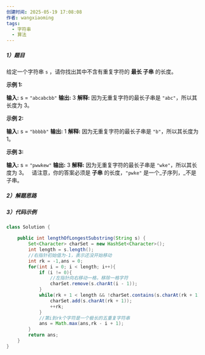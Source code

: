 ```yaml
---
创建时间: 2025-05-19 17:08:08
作者: wangxiaoming
tags:
  - 字符串
  - 算法
---
```

##### 1）题目

给定一个字符串 `s` ，请你找出其中不含有重复字符的 **最长 子串** 的长度。

**示例 1:**

**输入:** s = `"abcabcbb"`
**输出:** 3 
**解释:** 因为无重复字符的最长子串是 `"abc"`，所以其长度为 3。

**示例 2:**

**输入:** s = `"bbbbb"`
**输出:** 1
**解释:** 因为无重复字符的最长子串是 `"b"`，所以其长度为 1。

**示例 3:**

**输入:** s = `"pwwkew"`
**输出:** 3
**解释:** 因为无重复字符的最长子串是 `"wke"`，所以其长度为 3。
     请注意，你的答案必须是 **子串** 的长度，`"pwke"` 是一个_子序列，_不是子串。
##### 2）解题思路

##### 3）代码示例
```java
class Solution {

    public int lengthOfLongestSubstring(String s) {
        Set<Character> charSet = new HashSet<Character>();
        int length = s.length();
        //右指针初始值为-1，表示还没开始移动
        int rk = -1,ans = 0;
        for(int i = 0; i < length; i++){
            if (i != 0){
                //左指针向右移动一格，移除一格字符
                charSet.remove(s.charAt(i - 1));
            }
            while(rk + 1 < length && !charSet.contains(s.charAt(rk + 1))){
                charSet.add(s.charAt(rk + 1));
                ++rk;
            }
            //第i到rk个字符是一个极长的五重复字符串
            ans = Math.max(ans,rk - i + 1);
        }
        return ans;
    }
}
```